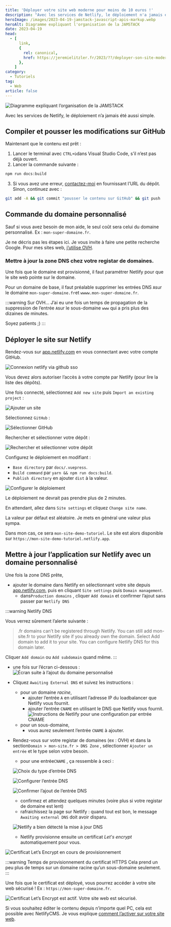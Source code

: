 ```yaml
---
title: 'Déployer votre site web moderne pour moins de 10 euros !'
description: "Avec les services de Netlify, le déploiement n'a jamais été aussi simple."
heroImage: /images/2023-04-19-jamstack-javascript-apis-markup.webp
heroAlt: Diagramme expliquant l'organisation de la JAMSTACK
date: 2023-04-19
head:
  - [
      link,
      {
        rel: canonical,
        href: https://jeremielitzler.fr/2023/??/deployer-son-site-moderne-rapide/,
      },
    ]
category:
  - Tutoriels
tag:
  - Web
article: false
---
```


![Diagramme expliquant l’organisation de la JAMSTACK](/images/2023-04-19-jamstack-javascript-apis-markup.webp 'Image issue de l\'article ["New to Jamstack? Everything You Need to Know to Get Started"](https://snipcart.com/blog/jamstack) de Snipcart.')

Avec les services de Netlify, le déploiement n’a jamais été aussi simple.

<!-- more -->

## Compiler et pousser les modifications sur GitHub

Maintenant que le contenu est prêt :

1. Lancer le terminal avec `CTRL+ù`dans Visual Studio Code, s’il n’est pas déjà ouvert.
2. Lancer la commande suivante :

```sh
npm run docs:build
```

3. Si vous avez une erreur, [contactez-moi](../../page/contactez-moi/README.md) en fournissant l’URL du dépôt. Sinon, continuez avec :

```sh
git add -A && git commit "pousser le contenu sur GitHub" && git push
```

## Commande du domaine personnalisé

Sauf si vous avez besoin de mon aide, le seul coût sera celui du domaine personnalisé. Ex : `mon-super-domaine.fr`.

Je ne décris pas les étapes ici. Je vous invite à faire une petite recherche Google. Pour mes sites web, [j’utilise OVH](https://www.ovhcloud.com/fr/domains/).

### Mettre à jour la zone DNS chez votre registar de domaines.

Une fois que le domaine est provisionné, il faut paramétrer Netlify pour que le site web pointe sur le domaine.

Pour un domaine de base, il faut préalable supprimer les entrées DNS `A`sur le domaine `mon-super-domaine.fr`et `wwww.mon-super-domaine.fr`.

:::warning Sur OVH…
J’ai eu une fois un temps de propagation de la suppression de l’entrée `A`sur le sous-domaine `www` qui a pris plus des dizaines de minutes.

Soyez patients ;)
:::

## Déployer le site sur Netlify

Rendez-vous sur [app.netlify.com](https://app.netlify.com) en vous connectant avec votre compte GitHub.

![Connexion netlify via github sso](./images/connexion-netlify-via-github-sso.jpg 'Crédits: image extraite du site Netlify')

Vous devez alors autoriser l’accès à votre compte par Netlify (pour lire la liste des dépôts).

Une fois connecté, sélectionnez `Add new site` puis `Import an existing project` :

![Ajouter un site](./images/ajouter-un-site.jpg 'Crédits: image extraite du site Netlify')

Sélectionnez `GitHub` :

![Sélectionner GitHub](./images/selectionner-github.jpg 'Crédits: image extraite du site Netlify')

Rechercher et sélectionner votre dépôt :

![Rechercher et sélectionner votre dépôt](./images/recherche-et-selectionner-votre-depôt.jpg 'Crédits: image extraite du site Netlify')

Configurez le déploiement en modifiant :

- `Base directory` par `docs/.vuepress`.
- `Build command` par `yarn && npm run docs:build`.
- `Publish directory` en ajouter `dist` à la valeur.

![Configurer le déploiement](./images/configurer-le-deploiement.jpg 'Crédits: image extraite du site Netlify')

Le déploiement ne devrait pas prendre plus de 2 minutes.

En attendant, allez dans `Site settings` et cliquez `Change site name`.

La valeur par défaut est aléatoire. Je mets en général une valeur plus sympa.

Dans mon cas, ce sera `mon-site-demo-tutoriel`. Le site est alors disponible sur `https://mon-site-demo-tutoriel.netlify.app`.

## Mettre à jour l’application sur Netlify avec un domaine personnalisé

Une fois la zone DNS prête,

- ajouter le domaine dans Netlify en sélectionnant votre site depuis [app.netlify.com](https://app.netlify.com), puis en cliquant `Site settings` puis `Domain management`.
  - dans`Production domains` , cliquer `Add domain` et confirmer l’ajout sans passer par `Netlify DNS`

:::warning Netlify DNS

Vous verrez sûrement l’alerte suivante :

> .fr domains can’t be registered through Netlify.
> You can still add mon-site.fr to your Netlify site if you already own the domain. Select Add domain to add it to your site. You can configure Netlify DNS for this domain later.

Cliquer `Add domain` ou `Add subdomain` quand même.
:::

- une fois sur l’écran ci-dessous :
  ![Écran suite à l’ajout du domaine personnalisé](./images/ecran-suite-a-lajout-du-domaine-personnalise.jpg 'Crédits: image extraite du site Netlify')

- Cliquez `Awaiting External DNS` et suivez les instructions :

  - pour un domaine _racine_,
    - ajouter l’entrée `A` en utilisant l’adresse IP du loadbalancer que Netlify vous fournit.
    - ajouter l’entrée `CNAME` en utilisant le DNS que Netlify vous fournit.
      ![Instructions de Netlify pour une configuration par entrée CNAME](./images/instructions-de-netlify-pour-une-configuration-par-entree-cname.jpg 'Instructions de Netlify pour une configuration par entrée CNAME. Crédits: image extraite du site Netlify')
  - pour un sous-domaine,
    - vous aurez seulement l’entrée `CNAME` à ajouter.

- Rendez-vous sur votre registar de domaines (ex : OVH) et dans la section`Domain > mon-site.fr > DNS Zone` , sélectionner `Ajouter un entrée` et le type selon votre besoin.

  - pour une entrée`CNAME` , ça ressemble à ceci :

  ![Choix du type d’entrée DNS](./images/choix-du-type-dentree-dns.jpg 'Choix du type d’entrée DNS. Crédits: image extraite du site OVGCloud')

  ![Configurer l’entrée DNS](./images/configurer-lentree-dns.jpg 'Crédits: image extraite du site OVGCloud')

  ![Confirmer l’ajout de l’entrée DNS](./images/confirmer-lajout-de-lentree-dns.jpg 'Confirmer l’ajout de l’entrée DNS. Crédits: image extraite du site OVGCloud')

  - confirmez et attendez quelques minutes (voire plus si votre registar de domaine est lent)
  - rafraichissez la page sur Netlify : quand tout est bon, le message `Awaiting external DNS` doit avoir disparu.

  ![Netlify a bien détecté la mise à jour DNS](./images/netlify-a-bien-detecte-la-mise-a-jour-dns.jpg 'Netlify a bien détecté la mise à jour DNS. Crédits: image extraite du site Netlify')

  - Netlify provisionne ensuite un certificat _Let's encrypt_ automatiquement pour vous.

![Certificat Let’s Encrypt en cours de provisionnement](./images/certificat-lets-encrypt-en-cours-de-provisionnement.jpg)

:::warning Temps de provisionnement du certificat HTTPS
Cela prend un peu plus de temps sur un domaine racine qu’un sous-domaine seulement.
:::

Une fois que le certificat est déployé, vous pourrez accéder à votre site web sécurisé ! Ex : `https://mon-super-domaine.fr`.

![Certificat Let’s Encrypt est actif. Votre site web est sécurisé.](./images/certificat-lets-encrypt-est-actif-votre-site-web-est-securise.jpg 'Certificat Let’s Encrypt est actif. Votre site web est sécurisé ! Crédits: image extraite du site Netlify')

Si vous souhaitez éditer le contenu depuis n’importe quel PC, cela est possible avec NetlifyCMS. Je vous explique [comment l’activer sur votre site web](../editer-son-site-web-avec-netlifycms/README.md).
